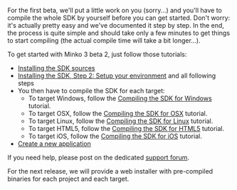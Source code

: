 For the first beta, we'll put a little work on you (sorry...) and you'll have to compile the whole SDK by yourself before you can get started. Don't worry: it's actually pretty easy and we've documented it step by step. In the end, the process is quite simple and should take only a few minutes to get things to start compiling (the actual compile time will take a bit longer...).

To get started with Minko 3 beta 2, just follow those tutorials:

-   [Installing the SDK sources](Installing_the_SDK_sources)
-   [Installing the SDK, Step 2: Setup your environment](Installing_the_SDK#Step_2:_Setup_your_environment) and all following steps
-   You then have to compile the SDK for each target:
    -   To target Windows, follow the [Compiling the SDK for Windows](Compiling_the_SDK_for_Windows.md) tutorial.
    -   To target OSX, follow the [Compiling the SDK for OSX](Compiling_the_SDK_for_OSX.md) tutorial.
    -   To target Linux, follow the [Compiling the SDK for Linux](Compiling_the_SDK_for_Linux.md) tutorial.
    -   To target HTML5, follow the [Compiling the SDK for HTML5](Compiling_the_SDK_for_HTML5.md) tutorial.
    -   To target iOS, follow the [Compiling the SDK for iOS](Compiling_the_SDK_for_iOS.md) tutorial.
-   [Create a new application](Create_a_new_application.md)

If you need help, please post on the dedicated [support forum](http://minko.io/forums/forum/support/minko-engine/).

For the next release, we will provide a web installer with pre-compiled binaries for each project and each target.


